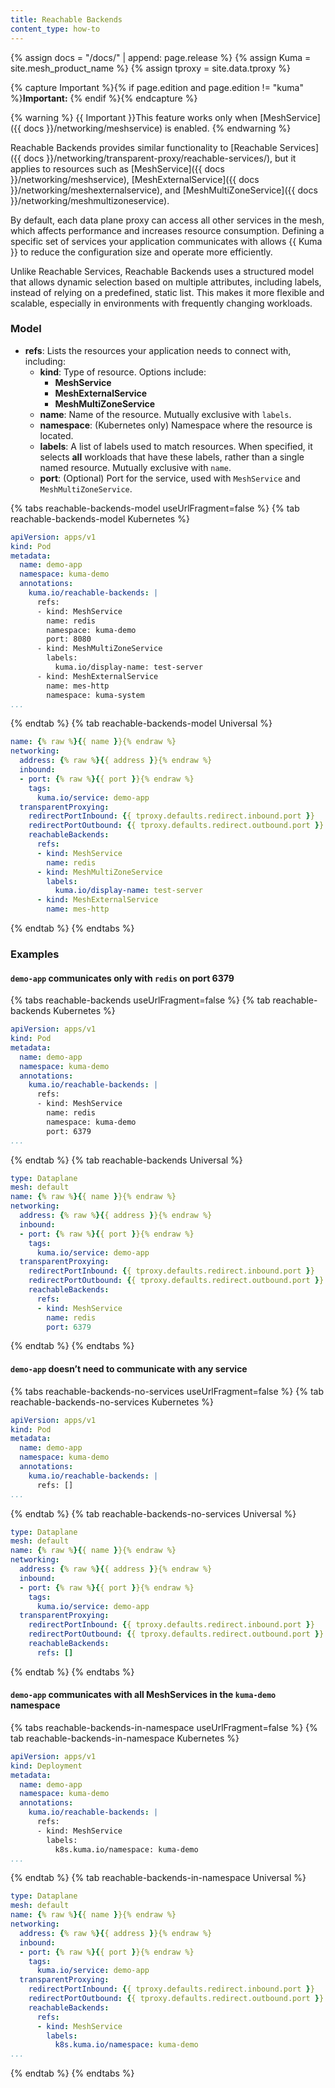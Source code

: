 ```yaml
---
title: Reachable Backends
content_type: how-to
---
```


{% assign docs = "/docs/" | append: page.release %}
{% assign Kuma = site.mesh_product_name %}
{% assign tproxy = site.data.tproxy %}

{% capture Important %}{% if page.edition and page.edition != "kuma" %}**Important:** {% endif %}{% endcapture %}

{% warning %}
{{ Important }}This feature works only when [MeshService]({{ docs }}/networking/meshservice) is enabled.
{% endwarning %}

Reachable Backends provides similar functionality to [Reachable Services]({{ docs }}/networking/transparent-proxy/reachable-services/), but it applies to resources such as [MeshService]({{ docs }}/networking/meshservice), [MeshExternalService]({{ docs }}/networking/meshexternalservice), and [MeshMultiZoneService]({{ docs }}/networking/meshmultizoneservice).

By default, each data plane proxy can access all other services in the mesh, which affects performance and increases resource consumption. Defining a specific set of services your application communicates with allows {{ Kuma }} to reduce the configuration size and operate more efficiently.

Unlike Reachable Services, Reachable Backends uses a structured model that allows dynamic selection based on multiple attributes, including labels, instead of relying on a predefined, static list. This makes it more flexible and scalable, especially in environments with frequently changing workloads.

### Model

<!-- vale Vale.Terms = NO -->  
- **refs**: Lists the resources your application needs to connect with, including:
  - **kind**: Type of resource. Options include:
    - **MeshService**
    - **MeshExternalService**
    - **MeshMultiZoneService**
  - **name**: Name of the resource. Mutually exclusive with `labels`.
  - **namespace**: (Kubernetes only) Namespace where the resource is located.
  - **labels**: A list of labels used to match resources. When specified, it selects **all** workloads that have these labels, rather than a single named resource. Mutually exclusive with `name`.
  - **port**: (Optional) Port for the service, used with `MeshService` and `MeshMultiZoneService`.
<!-- vale Vale.Terms = YES -->

{% tabs reachable-backends-model useUrlFragment=false %}
{% tab reachable-backends-model Kubernetes %}
```yaml
apiVersion: apps/v1
kind: Pod
metadata:
  name: demo-app
  namespace: kuma-demo
  annotations:
    kuma.io/reachable-backends: |
      refs:
      - kind: MeshService
        name: redis
        namespace: kuma-demo
        port: 8080
      - kind: MeshMultiZoneService
        labels:
          kuma.io/display-name: test-server
      - kind: MeshExternalService
        name: mes-http
        namespace: kuma-system
...
```
{% endtab %}
{% tab reachable-backends-model Universal %}
```yaml
name: {% raw %}{{ name }}{% endraw %}
networking:
  address: {% raw %}{{ address }}{% endraw %}
  inbound:
  - port: {% raw %}{{ port }}{% endraw %}
    tags:
      kuma.io/service: demo-app
  transparentProxying:
    redirectPortInbound: {{ tproxy.defaults.redirect.inbound.port }}
    redirectPortOutbound: {{ tproxy.defaults.redirect.outbound.port }}
    reachableBackends:
      refs:
      - kind: MeshService
        name: redis
      - kind: MeshMultiZoneService
        labels:
          kuma.io/display-name: test-server
      - kind: MeshExternalService
        name: mes-http
```
{% endtab %}
{% endtabs %}

### Examples

<!-- vale Google.Headings = NO -->
#### `demo-app` communicates only with `redis` on port 6379
<!-- vale Google.Headings = YES -->

{% tabs reachable-backends useUrlFragment=false %}
{% tab reachable-backends Kubernetes %}
```yaml
apiVersion: apps/v1
kind: Pod
metadata:
  name: demo-app
  namespace: kuma-demo
  annotations:
    kuma.io/reachable-backends: |
      refs:
      - kind: MeshService
        name: redis
        namespace: kuma-demo
        port: 6379
...
```
{% endtab %}
{% tab reachable-backends Universal %}
```yaml
type: Dataplane
mesh: default
name: {% raw %}{{ name }}{% endraw %}
networking:
  address: {% raw %}{{ address }}{% endraw %}
  inbound:
  - port: {% raw %}{{ port }}{% endraw %}
    tags:
      kuma.io/service: demo-app
  transparentProxying:
    redirectPortInbound: {{ tproxy.defaults.redirect.inbound.port }}
    redirectPortOutbound: {{ tproxy.defaults.redirect.outbound.port }}
    reachableBackends:
      refs:
      - kind: MeshService
        name: redis
        port: 6379
```
{% endtab %}
{% endtabs %}

<!-- vale Google.Headings = NO -->
#### `demo-app` doesn’t need to communicate with any service
<!-- vale Google.Headings = YES -->

{% tabs reachable-backends-no-services useUrlFragment=false %}
{% tab reachable-backends-no-services Kubernetes %}
```yaml
apiVersion: apps/v1
kind: Pod
metadata:
  name: demo-app
  namespace: kuma-demo
  annotations:
    kuma.io/reachable-backends: |
      refs: []
...
```
{% endtab %}
{% tab reachable-backends-no-services Universal %}
```yaml
type: Dataplane
mesh: default
name: {% raw %}{{ name }}{% endraw %}
networking:
  address: {% raw %}{{ address }}{% endraw %}
  inbound:
  - port: {% raw %}{{ port }}{% endraw %}
    tags:
      kuma.io/service: demo-app
  transparentProxying:
    redirectPortInbound: {{ tproxy.defaults.redirect.inbound.port }}
    redirectPortOutbound: {{ tproxy.defaults.redirect.outbound.port }}
    reachableBackends:
      refs: []
```
{% endtab %}
{% endtabs %}

<!-- vale Google.Headings = NO -->
#### `demo-app` communicates with all MeshServices in the `kuma-demo` namespace
<!-- vale Google.Headings = YES -->

{% tabs reachable-backends-in-namespace useUrlFragment=false %}
{% tab reachable-backends-in-namespace Kubernetes %}
```yaml
apiVersion: apps/v1
kind: Deployment
metadata:
  name: demo-app
  namespace: kuma-demo
  annotations:
    kuma.io/reachable-backends: |
      refs:
      - kind: MeshService
        labels:
          k8s.kuma.io/namespace: kuma-demo
...
```
{% endtab %}
{% tab reachable-backends-in-namespace Universal %}
```yaml
type: Dataplane
mesh: default
name: {% raw %}{{ name }}{% endraw %}
networking:
  address: {% raw %}{{ address }}{% endraw %}
  inbound:
  - port: {% raw %}{{ port }}{% endraw %}
    tags:
      kuma.io/service: demo-app
  transparentProxying:
    redirectPortInbound: {{ tproxy.defaults.redirect.inbound.port }}
    redirectPortOutbound: {{ tproxy.defaults.redirect.outbound.port }}
    reachableBackends:
      refs:
      - kind: MeshService
        labels:
          k8s.kuma.io/namespace: kuma-demo
...
```
{% endtab %}
{% endtabs %}
